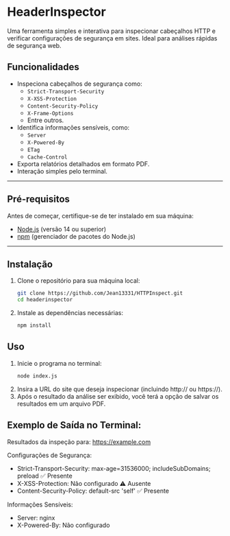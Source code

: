 # HeaderInspector

Uma ferramenta simples e interativa para inspecionar cabeçalhos HTTP e verificar configurações de segurança em sites. Ideal para análises rápidas de segurança web.

## Funcionalidades

- Inspeciona cabeçalhos de segurança como:
  - `Strict-Transport-Security`
  - `X-XSS-Protection`
  - `Content-Security-Policy`
  - `X-Frame-Options`
  - Entre outros.
- Identifica informações sensíveis, como:
  - `Server`
  - `X-Powered-By`
  - `ETag`
  - `Cache-Control`
- Exporta relatórios detalhados em formato PDF.
- Interação simples pelo terminal.

---

## Pré-requisitos

Antes de começar, certifique-se de ter instalado em sua máquina:

- [Node.js](https://nodejs.org/) (versão 14 ou superior)
- [npm](https://www.npmjs.com/) (gerenciador de pacotes do Node.js)

---

## Instalação

1. Clone o repositório para sua máquina local:
   ```bash
   git clone https://github.com/Jean13331/HTTPInspect.git
   cd headerinspector
2. Instale as dependências necessárias:
   ```bash
   npm install

## Uso

1. Inicie o programa no terminal:
   ```bash
   node index.js

2. Insira a URL do site que deseja inspecionar (incluindo http:// ou https://).
3. Após o resultado da análise ser exibido, você terá a opção de salvar os resultados em um arquivo PDF.

## Exemplo de Saída no Terminal:
Resultados da inspeção para: https://example.com

Configurações de Segurança:
- Strict-Transport-Security: max-age=31536000; includeSubDomains; preload ✅ Presente
- X-XSS-Protection: Não configurado ⚠️ Ausente
- Content-Security-Policy: default-src 'self' ✅ Presente

Informações Sensíveis:
- Server: nginx
- X-Powered-By: Não configurado

   
